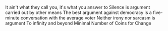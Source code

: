 It ain't what they call you, it's what you answer to
 Silence is argument carried out by other means
The best argument against democracy is a five-minute conversation with the average voter
Neither irony nor sarcasm is argument
To infinity and beyond
Minimal Number of Coins for Change
